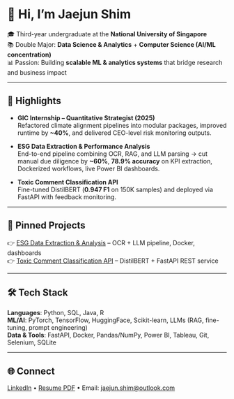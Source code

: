 # 👋 Hi, I’m Jaejun Shim

🎓 Third-year undergraduate at the **National University of Singapore**  
📚 Double Major: **Data Science & Analytics** + **Computer Science (AI/ML concentration)**  
📊 Passion: Building **scalable ML & analytics systems** that bridge research and business impact  

---

## 🔑 Highlights
- **GIC Internship – Quantitative Strategist (2025)**  
  Refactored climate alignment pipelines into modular packages, improved runtime by **~40%**, and delivered CEO-level risk monitoring outputs.  

- **ESG Data Extraction & Performance Analysis**  
  End-to-end pipeline combining OCR, RAG, and LLM parsing → cut manual due diligence by **~60%**, **78.9% accuracy** on KPI extraction, Dockerized workflows, live Power BI dashboards.  

- **Toxic Comment Classification API**  
  Fine-tuned DistilBERT (**0.947 F1** on 150K samples) and deployed via FastAPI with feedback monitoring.  

---

## 📌 Pinned Projects
👉 [ESG Data Extraction & Analysis](https://github.com/Jaejun02/esg_analysis) – OCR + LLM pipeline, Docker, dashboards  
👉 [Toxic Comment Classification API](https://github.com/Jaejun02/toxic_comment_api) – DistilBERT + FastAPI REST service  

---

## 🛠️ Tech Stack
**Languages**: Python, SQL, Java, R  
**ML/AI**: PyTorch, TensorFlow, HuggingFace, Scikit-learn, LLMs (RAG, fine-tuning, prompt engineering)  
**Data & Tools**: FastAPI, Docker, Pandas/NumPy, Power BI, Tableau, Git, Selenium, SQLite  

---

## 🌐 Connect
[LinkedIn](https://www.linkedin.com/in/jaejun-shim-02) • [Resume PDF](link-to-latest-resume) • Email: jaejun.shim@outlook.com
